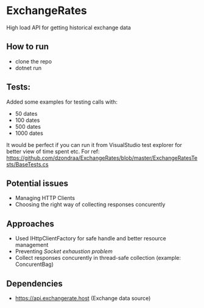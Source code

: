 # ExchangeRates
High load API for getting historical exchange data

## How to run
- clone the repo
- dotnet run
## Tests:
Added some examples for testing calls with:
- 50 dates
- 100 dates
- 500 dates
- 1000 dates

It would be perfect if you can run it from VisualStudio test explorer for better view of time spent etc.
For ref: https://github.com/dzondraa/ExchangeRates/blob/master/ExchangeRatesTests/BaseTests.cs
## Potential issues
- Managing HTTP Clients
- Choosing the right way of collecting responses concurently

## Approaches
- Used IHttpClientFactory for safe handle and better resource management
- Preventing _Socket exhaustion problem_
- Collect responses concurently in thread-safe collection (example: ConcurentBag<T>)
  
## Dependencies
- https://api.exchangerate.host (Exchange data source)
